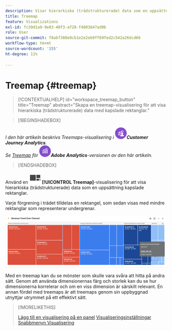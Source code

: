 ```yaml
---
description: Visar hierarkiska (trädstrukturerade) data som en uppsättning kapslade rektanglar.
title: Treemap
feature: Visualizations
exl-id: fc39d1a9-9e83-40f3-af28-f4803647ad0b
role: User
source-git-commit: f8abf388e0cb1e2e2eb9ff69fed2c542a26dcd66
workflow-type: tm+mt
source-wordcount: '155'
ht-degree: 11%

---
```


# Treemap {#treemap}

<!-- markdownlint-disable MD034 -->

>[!CONTEXTUALHELP]
>id="workspace_treemap_button"
>title="Treemap"
>abstract="Skapa en treemap-visualisering för att visa hierarkiska (trädstrukturerade) data med kapslade rektanglar."

<!-- markdownlint-enable MD034 -->


>[!BEGINSHADEBOX]

*I den här artikeln beskrivs Treemaps-visualisering i ![CustomerJourneyAnalytics](/help/assets/icons/CustomerJourneyAnalytics.svg)**Customer Journey Analytics**.<br/>Se [Treemap](https://experienceleague.adobe.com/en/docs/analytics/analyze/analysis-workspace/visualizations/treemap) för ![AdobeAnalytics](/help/assets/icons/AdobeAnalytics.svg)**Adobe Analytics**-versionen av den här artikeln.*

>[!ENDSHADEBOX]


Använd en ![GraphTree](/help/assets/icons/GraphTree.svg) **[!UICONTROL Treemap]**-visualisering för att visa hierarkiska (trädstrukturerade) data som en uppsättning kapslade rektanglar.

Varje förgrening i trädet tilldelas en rektangel, som sedan visas med mindre rektanglar som representerar undergrenar.

![Treemap-exempel som visar rutor med mindre rektanglar som representerar undergrenar.](assets/treemap.png)

Med en treemap kan du se mönster som skulle vara svåra att hitta på andra sätt. Genom att använda dimensionernas färg och storlek kan du se hur dimensionerna korrelerar och om en viss dimension är särskilt relevant. En annan fördel med treemaps är att treemaps genom sin uppbyggnad utnyttjar utrymmet på ett effektivt sätt.


>[!MORELIKETHIS]
>
>[Lägg till en visualisering på en panel](/help/analysis-workspace/visualizations/freeform-analysis-visualizations.md#add-visualizations-to-a-panel)
>[Visualiseringsinställningar](/help/analysis-workspace/visualizations/freeform-analysis-visualizations.md#settings)
>[Snabbmenyn Visualisering ](/help/analysis-workspace/visualizations/freeform-analysis-visualizations.md#context-menu)
>


